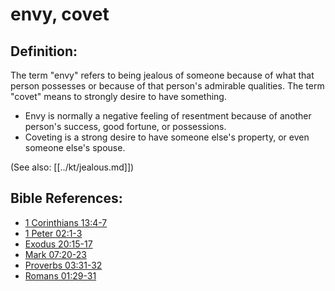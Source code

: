 # envy, covet #

## Definition: ##

The term "envy" refers to being jealous of someone because of what that person possesses or because of that person's admirable qualities. The term "covet" means to strongly desire to have something.

* Envy is normally a negative feeling of resentment because of another person's success, good fortune, or possessions.
* Coveting is a strong desire to have someone else's property, or even someone else's spouse.

(See also: [[../kt/jealous.md]])

## Bible References: ##

* [1 Corinthians 13:4-7](en/tn/1co/help/13/04)
* [1 Peter 02:1-3](en/tn/1pe/help/02/01)
* [Exodus 20:15-17](en/tn/exo/help/20/15)
* [Mark 07:20-23](en/tn/mrk/help/07/20)
* [Proverbs 03:31-32](en/tn/pro/help/03/31)
* [Romans 01:29-31](en/tn/rom/help/01/29)
